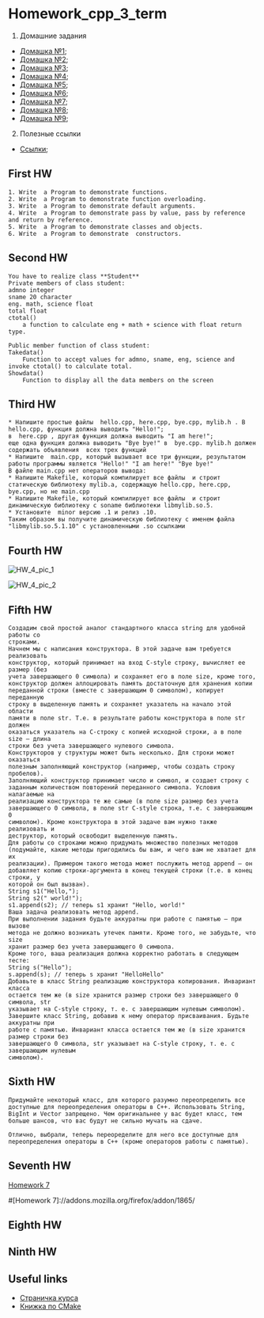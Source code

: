 # Homework_cpp_3_term
1. Домашние задания
 * [Домашка №1](#HW1);
 * [Домашка №2](#HW2);
 * [Домашка №3](#HW3);
 * [Домашка №4](#HW4);
 * [Домашка №5](#HW5);
 * [Домашка №6](#HW6);
 * [Домашка №7](#HW7);
 * [Домашка №8](#HW8);
 * [Домашка №9](#HW9);
2. Полезные ссылки
 * [Ссылки](#links);

## <a name="HW1"></a> First HW


```
1. Write  a Program to demonstrate functions.
2. Write  a Program to demonstrate function overloading.
3. Write  a Program to demonstrate default arguments.
4. Write  a Program to demonstrate pass by value, pass by reference and return by reference.
5. Write  a Program to demonstrate classes and objects.
6. Write  a Program to demonstrate  constructors.
```

## <a name="HW2"></a> Second HW

```
You have to realize class **Student**  
Private members of class student:
admno integer
sname 20 character 
eng. math, science float 
total float 
ctotal() 
    a function to calculate eng + math + science with float return type.

Public member function of class student:
Takedata() 
    Function to accept values for admno, sname, eng, science and invoke ctotal() to calculate total. 
Showdata() 
    Function to display all the data members on the screen
```

## <a name="HW3"></a> Third HW

```
* Напишите простые файлы  hello.cpp, here.cpp, bye.cpp, mylib.h . В hello.cpp, функция должна выводить "Hello!";
в  here.cpp , другая функция должна выводить "I am here!";
еще одна функция должна выводить "Bye bye!" в  bye.cpp. mylib.h должен содержать объявления  всех трех функций
* Напишите  main.cpp, который вызывает все три функции, результатом работы программы является "Hello!" "I am here!" "Bye bye!" 
В файле main.cpp нет операторов вывода: 
* Напишите Makefile, который компилирует все файлы  и строит статическую библиотеку mylib.a, содержащую hello.cpp, here.cpp, bye.cpp, но не main.cpp
* Напишите Makefile, который компилирует все файлы  и строит динамическую библиотеку с soname библиотеки libmylib.so.5.
* Установите  minor версию .1 и релиз .10. 
Таким образом вы получите динамическую библиотеку с именем файла "libmylib.so.5.1.10" c установленными .so ссылками
```
## <a name="HW4"></a> Fourth HW

![HW_4_pic_1](/img/HW_4_pic_1.jpg)

![HW_4_pic_2](/img/HW_4_pic_2.jpg)

## <a name="HW5"></a> Fifth HW

```
Cоздадим свой простой аналог стандартного класса string для удобной работы со
строками.
Начнем мы с написания конструктора. В этой задаче вам требуется реализовать
конструктор, который принимает на вход C-style строку, вычисляет ее размер (без
учета завершающего 0 символа) и сохраняет его в поле size, кроме того,
конструктор должен аллоцировать память достаточную для хранения копии
переданной строки (вместе с завершающим 0 символом), копирует переданную
строку в выделенную память и сохраняет указатель на начало этой области
памяти в поле str. Т.е. в результате работы конструктора в поле str должен
оказаться указатель на C-строку c копией исходной строки, а в поле size — длина
строки без учета завершающего нулевого символа.
Конструкторов у структуры может быть несколько. Для строки может оказаться
полезным заполняющий конструктор (например, чтобы создать строку пробелов).
Заполняющий конструктор принимает число и символ, и создает строку с
заданным количеством повторений переданного символа. Условия налагаемые на
реализацию конструктора те же самые (в поле size размер без учета
завершающего 0 символа, в поле str C-style строка, т.е. с завершающим 0
символом). Кроме конструктора в этой задаче вам нужно также реализовать и
деструктор, который освободит выделенную память.
Для работы со строками можно придумать множество полезных методов
(подумайте, какие методы пригодились бы вам, и чего вам не хватает для их
реализации). Примером такого метода может послужить метод append — он
добавляет копию строки-аргумента в конец текущей строки (т.е. в конец строки, у
которой он был вызван).
String s1("Hello,");
String s2(" world!");
s1.append(s2); // теперь s1 хранит "Hello, world!"
Ваша задача реализовать метод append.
При выполнении задания будьте аккуратны при работе с памятью — при вызове
метода не должно возникать утечек памяти. Кроме того, не забудьте, что size
хранит размер без учета завершающего 0 символа.
Кроме того, ваша реализация должна корректно работать в следующем тесте:
String s("Hello");
s.append(s); // теперь s хранит "HelloHello"
Добавьте в класс String реализацию конструктора копирования. Инвариант класса
остается тем же (в size хранится размер строки без завершающего 0 символа, str
указывает на C-style строку, т. е. с завершающим нулевым символом).
Завершите класс String, добавив к нему оператор присваивания. Будьте аккуратны при
работе с памятью. Инвариант класса остается тем же (в size хранится размер строки без
завершающего 0 символа, str указывает на C-style строку, т. е. с завершающим нулевым
символом).
```

## <a name="HW6"></a> Sixth HW

```
Придумайте некоторый класс, для которого разумно переопределить все доступные для переопределения операторы в C++. Использовать String, BigInt и Vector запрещено. Чем оригинальнее у вас будет класс, тем больше шансов, что вас будут не сильно мучать на сдаче.

Отлично, выбрали, теперь переоределите для него все доступные для переопределения операторы в C++ (кроме операторов работы с памятью).
```

## <a name="HW7"></a> Seventh HW
[Homework 7](/pdf/hw7.pdf)

#[Homework 7]://addons.mozilla.org/firefox/addon/1865/
## <a name="HW8"></a> Eighth HW

## <a name="HW9"></a> Ninth HW

## <a name="links"></a> Useful links

* [Страничка курса](http://neerc.ifmo.ru/teaching/cpp/year2017/sem3/)
* [Книжка по CMake](http://ru.b-ok.org/book/2933576/d7760f)
